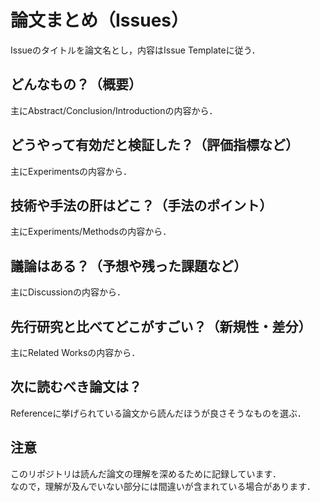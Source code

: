 # 論文まとめ（Issues）
Issueのタイトルを論文名とし，内容はIssue Templateに従う．

## どんなもの？（概要）
主にAbstract/Conclusion/Introductionの内容から．

## どうやって有効だと検証した？（評価指標など）
主にExperimentsの内容から．

## 技術や手法の肝はどこ？（手法のポイント）
主にExperiments/Methodsの内容から．

## 議論はある？（予想や残った課題など）
主にDiscussionの内容から．

## 先行研究と比べてどこがすごい？（新規性・差分）
主にRelated Worksの内容から．

## 次に読むべき論文は？
Referenceに挙げられている論文から読んだほうが良さそうなものを選ぶ．

## 注意
このリポジトリは読んだ論文の理解を深めるために記録しています．  
なので，理解が及んでいない部分には間違いが含まれている場合があります．
